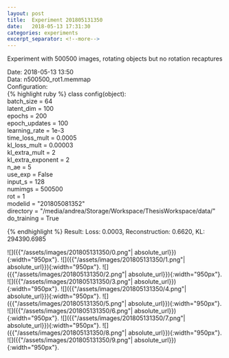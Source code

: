 ```yaml
---
layout: post
title:  Experiment 201805131350
date:   2018-05-13 17:31:30
categories: experiments
excerpt_separator: <!--more-->
---
```

Experiment with 500500 images, rotating objects but no rotation recaptures  

 <!--more-->
Date: 2018-05-13 13:50  
Data: n500500_rot1.memmap  
Configuration:   
{% highlight ruby %}
class config(object):  
    batch_size = 64  
    latent_dim = 100  
    epochs = 200  
    epoch_updates = 100  
    learning_rate = 1e-3   
    time_loss_mult = 0.0005   
    kl_loss_mult = 0.00003  
    kl_extra_mult = 2   
    kl_extra_exponent = 2  
    n_ae = 5  
    use_exp = False  
    input_s = 128  
    numimgs = 500500  
    rot = 1  
    modelid = "201805081352"  
    directory = "/media/andrea/Storage/Workspace/ThesisWorkspace/data/"  
    do_training = True  
  
{% endhighlight %}
Result: Loss: 0.0003, Reconstruction: 0.6620, KL: 294390.6985  

![]({{"/assets/images/201805131350/0.png"| absolute_url}}){:width="950px"}.
![]({{"/assets/images/201805131350/1.png"| absolute_url}}){:width="950px"}.
![]({{"/assets/images/201805131350/2.png"| absolute_url}}){:width="950px"}.
![]({{"/assets/images/201805131350/3.png"| absolute_url}}){:width="950px"}.
![]({{"/assets/images/201805131350/4.png"| absolute_url}}){:width="950px"}.
![]({{"/assets/images/201805131350/5.png"| absolute_url}}){:width="950px"}.
![]({{"/assets/images/201805131350/6.png"| absolute_url}}){:width="950px"}.
![]({{"/assets/images/201805131350/7.png"| absolute_url}}){:width="950px"}.
![]({{"/assets/images/201805131350/8.png"| absolute_url}}){:width="950px"}.
![]({{"/assets/images/201805131350/9.png"| absolute_url}}){:width="950px"}.
